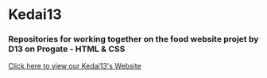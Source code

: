# Kedai13
<h3>
Repositories for working together on the food website projet
by D13 on Progate - HTML & CSS
</h3>
  
[Click here to view our Kedai13's Website](https://xasecs.github.io/Kedai13/)
